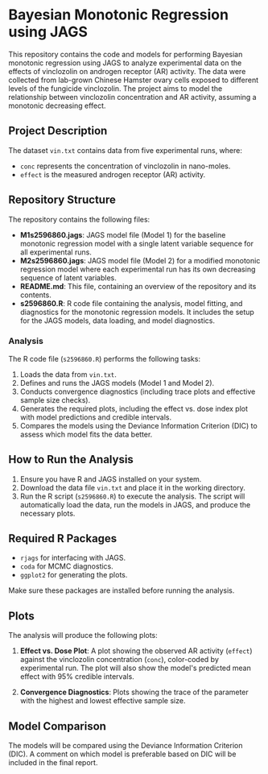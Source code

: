 # Bayesian Monotonic Regression using JAGS

This repository contains the code and models for performing Bayesian monotonic regression using JAGS to analyze experimental data on the effects of vinclozolin on androgen receptor (AR) activity. The data were collected from lab-grown Chinese Hamster ovary cells exposed to different levels of the fungicide vinclozolin. The project aims to model the relationship between vinclozolin concentration and AR activity, assuming a monotonic decreasing effect.

## Project Description

The dataset `vin.txt` contains data from five experimental runs, where:

- `conc` represents the concentration of vinclozolin in nano-moles.
- `effect` is the measured androgen receptor (AR) activity.

## Repository Structure

The repository contains the following files:

- **M1s2596860.jags**: JAGS model file (Model 1) for the baseline monotonic regression model with a single latent variable sequence for all experimental runs.
- **M2s2596860.jags**: JAGS model file (Model 2) for a modified monotonic regression model where each experimental run has its own decreasing sequence of latent variables.
- **README.md**: This file, containing an overview of the repository and its contents.
- **s2596860.R**: R code file containing the analysis, model fitting, and diagnostics for the monotonic regression models. It includes the setup for the JAGS models, data loading, and model diagnostics.

  
### Analysis

The R code file (`s2596860.R`) performs the following tasks:
1. Loads the data from `vin.txt`.
2. Defines and runs the JAGS models (Model 1 and Model 2).
3. Conducts convergence diagnostics (including trace plots and effective sample size checks).
4. Generates the required plots, including the effect vs. dose index plot with model predictions and credible intervals.
5. Compares the models using the Deviance Information Criterion (DIC) to assess which model fits the data better.

## How to Run the Analysis

1. Ensure you have R and JAGS installed on your system.
2. Download the data file `vin.txt` and place it in the working directory.
3. Run the R script (`s2596860.R`) to execute the analysis. The script will automatically load the data, run the models in JAGS, and produce the necessary plots.

## Required R Packages

- `rjags` for interfacing with JAGS.
- `coda` for MCMC diagnostics.
- `ggplot2` for generating the plots.

Make sure these packages are installed before running the analysis.

## Plots

The analysis will produce the following plots:

1. **Effect vs. Dose Plot**: A plot showing the observed AR activity (`effect`) against the vinclozolin concentration (`conc`), color-coded by experimental run. The plot will also show the model's predicted mean effect with 95% credible intervals.
   
2. **Convergence Diagnostics**: Plots showing the trace of the parameter with the highest and lowest effective sample size.

## Model Comparison

The models will be compared using the Deviance Information Criterion (DIC). A comment on which model is preferable based on DIC will be included in the final report.


